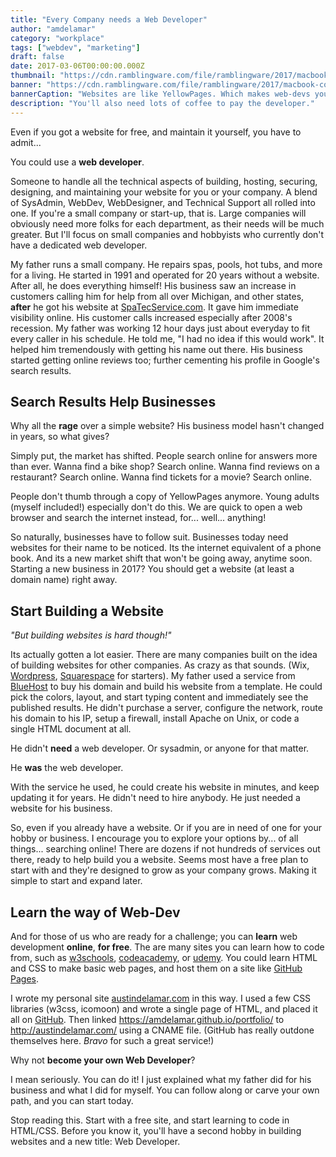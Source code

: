 ```yaml
---
title: "Every Company needs a Web Developer"
author: "amdelamar"
category: "workplace"
tags: ["webdev", "marketing"]
draft: false
date: 2017-03-06T00:00:00.000Z
thumbnail: "https://cdn.ramblingware.com/file/ramblingware/2017/macbook-coffee-640.jpg"
banner: "https://cdn.ramblingware.com/file/ramblingware/2017/macbook-coffee-1240.jpg"
bannerCaption: "Websites are like YellowPages. Which makes web-devs your new best friend. (Photo Credit: Tookapic)"
description: "You'll also need lots of coffee to pay the developer."
---
```

Even if you got a website for free, and maintain it yourself, you have to admit...

You could use a **web developer**.

Someone to handle all the technical aspects of building, hosting, securing, designing, and maintaining your website for you or your company. A blend of SysAdmin, WebDev, WebDesigner, and Technical Support all rolled into one. If you're a small company or start-up, that is. Large companies will obviously need more folks for each department, as their needs will be much greater. But I'll focus on small companies and hobbyists who currently don't have a dedicated web developer.

My father runs a small company. He repairs spas, pools, hot tubs, and more for a living. He started in 1991 and operated for 20 years without a website. After all, he does everything himself! His business saw an increase in customers calling him for help from all over Michigan, and other states, **after** he got his website at [SpaTecService.com](http://www.spatecservice.com/). It gave him immediate visibility online. His customer calls increased especially after 2008's recession. My father was working 12 hour days just about everyday to fit every caller in his schedule. He told me, "I had no idea if this would work". It helped him tremendously with getting his name out there. His business started getting online reviews too; further cementing his profile in Google's search results.

## Search Results Help Businesses

Why all the **rage** over a simple website? His business model hasn't changed in years, so what gives?

Simply put, the market has shifted. People search online for answers more than ever. Wanna find a bike shop? Search online. Wanna find reviews on a restaurant? Search online. Wanna find tickets for a movie? Search online.

People don't thumb through a copy of YellowPages anymore. Young adults (myself included!) especially don't do this. We are quick to open a web browser and search the internet instead, for... well... anything!

So naturally, businesses have to follow suit. Businesses today need websites for their name to be noticed. Its the internet equivalent of a phone book. And its a new market shift that won't be going away, anytime soon. Starting a new business in 2017? You should get a website (at least a domain name) right away.

## Start Building a Website

_"But building websites is hard though!"_

Its actually gotten a lot easier. There are many companies built on the idea of building websites for other companies. As crazy as that sounds. (Wix, [Wordpress](https://wordpress.com/), [Squarespace](https://www.squarespace.com/) for starters). My father used a service from [BlueHost](https://www.bluehost.com/) to buy his domain and build his website from a template. He could pick the colors, layout, and start typing content and immediately see the published results. He didn't purchase a server, configure the network, route his domain to his IP, setup a firewall, install Apache on Unix, or code a single HTML document at all.

He didn't **need** a web developer. Or sysadmin, or anyone for that matter.

He **was** the web developer.

With the service he used, he could create his website in minutes, and keep updating it for years. He didn't need to hire anybody. He just needed a website for his business.

So, even if you already have a website. Or if you are in need of one for your hobby or business. I encourage you to explore your options by... of all things... searching online! There are dozens if not hundreds of services out there, ready to help build you a website. Seems most have a free plan to start with and they're designed to grow as your company grows. Making it simple to start and expand later.

## Learn the way of Web-Dev

And for those of us who are ready for a challenge; you can **learn** web development **online**, **for free**. The are many sites you can learn how to code from, such as [w3schools](https://www.w3schools.com/), [codeacademy](https://www.codecademy.com/), or [udemy](https://www.udemy.com/courses/development/web-development/). You could learn HTML and CSS to make basic web pages, and host them on a site like [GitHub Pages](https://pages.github.com/).

I wrote my personal site [austindelamar.com](http://austindelamar.com/) in this way. I used a few CSS libraries (w3css, icomoon) and wrote a single page of HTML, and placed it all on [GitHub](https://pages.github.com/). Then linked https://amdelamar.github.io/portfolio/ to http://austindelamar.com/ using a CNAME file. (GitHub has really outdone themselves here. _Bravo_ for such a great service!)

Why not **become your own Web Developer**?

I mean seriously. You can do it! I just explained what my father did for his business and what I did for myself. You can follow along or carve your own path, and you can start today.

Stop reading this. Start with a free site, and start learning to code in HTML/CSS. Before you know it, you'll have a second hobby in building websites and a new title: Web Developer.
